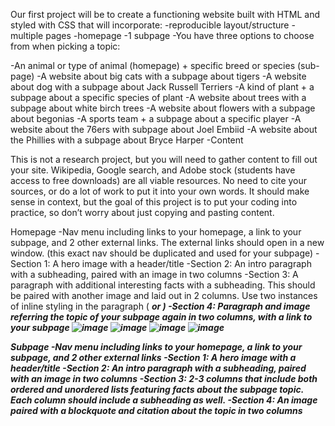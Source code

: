 Our first project will be to create a functioning website built with HTML and styled with CSS that will incorporate:
-reproducible layout/structure
-multiple pages 
-homepage 
-1 subpage
-You have three options to choose from when picking a topic:

-An animal or type of animal (homepage) + specific breed or species (sub-page)
-A website about big cats with a subpage about tigers
-A website about dog with a subpage about Jack Russell Terriers
-A kind of plant + a subpage about a specific species of plant
-A website about trees with a subpage about white birch trees
-A website about flowers with a subpage about begonias
-A sports team + a subpage about a specific player
-A website about the 76ers with subpage about Joel Embiid
-A website about the Phillies with a subpage about Bryce Harper
-Content

This is not a research project, but you will need to gather content to fill out your site. Wikipedia, Google search, and Adobe stock (students have access to free downloads) are all viable resources. No need to cite your sources, or do a lot of work to put it into your own words. It should make sense in context, but the goal of this project is to put your coding into practice, so don’t worry about just copying and pasting content. 

Homepage 
-Nav menu including links to your homepage, a link to your subpage, and 2 other external links. The external links should open in a new window. (this exact nav should be duplicated and used for your subpage)
-Section 1: A hero image with a header/title
-Section 2: An intro paragraph with a subheading, paired with an image in two columns
-Section 3: A paragraph with additional interesting facts with a subheading. This should be paired with another image and laid out in 2 columns. Use two instances of inline styling in the paragraph (<em> <strong> <b> <i> or <span>)
-Section 4: Paragraph and image referring the topic of your subpage again in two columns, with a link to your subpage
![image](https://github.com/lillyhewitt/HTML-CSS/assets/70710764/ecc17ee3-05d8-49f8-a1ca-798e02b87480)
![image](https://github.com/lillyhewitt/HTML-CSS/assets/70710764/cdd257f7-d9e9-463e-b631-1f7de8650e24)
![image](https://github.com/lillyhewitt/HTML-CSS/assets/70710764/b3ce52d0-468d-477a-abda-111372194872)
![image](https://github.com/lillyhewitt/HTML-CSS/assets/70710764/7d365bd9-4f86-410e-b06b-c9476900f920)

Subpage
-Nav menu including links to your homepage, a link to your subpage, and 2 other external links
-Section 1: A hero image with a header/title
-Section 2: An intro paragraph with a subheading, paired with an image in two columns
-Section 3: 2-3 columns that include both ordered and unordered lists featuring facts about the subpage topic. Each column should include a subheading as well.
-Section 4: An image paired with a blockquote and citation about the topic in two columns 
